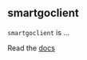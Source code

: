 ## smartgoclient

`smartgoclient` is ...

Read the [docs](http://git.oschina.net/cloudzone/smartgo)
